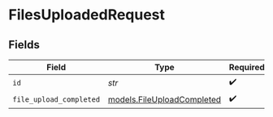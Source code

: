 # FilesUploadedRequest


## Fields

| Field                                                          | Type                                                           | Required                                                       | Description                                                    |
| -------------------------------------------------------------- | -------------------------------------------------------------- | -------------------------------------------------------------- | -------------------------------------------------------------- |
| `id`                                                           | *str*                                                          | :heavy_check_mark:                                             | The file ID.                                                   |
| `file_upload_completed`                                        | [models.FileUploadCompleted](../models/fileuploadcompleted.md) | :heavy_check_mark:                                             | N/A                                                            |